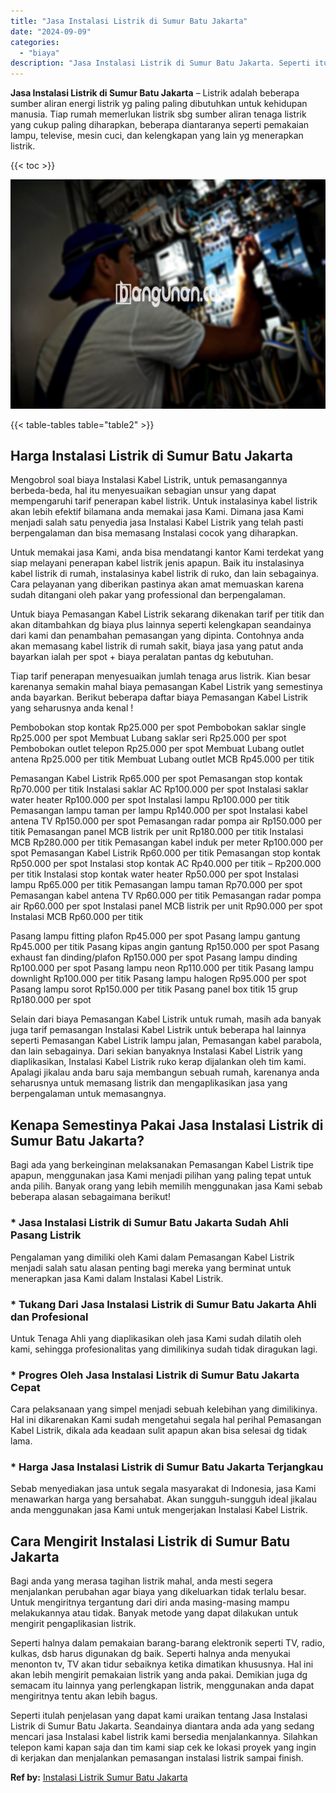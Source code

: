 ```yaml
---
title: "Jasa Instalasi Listrik di Sumur Batu Jakarta"
date: "2024-09-09"
categories: 
  - "biaya"
description: "Jasa Instalasi Listrik di Sumur Batu Jakarta. Seperti itulah penjelasan yang dapat kami uraikan tentang Jasa Instalasi Listrik di Sumur Batu Jakarta. Seandai..."
---
```


**Jasa Instalasi Listrik di Sumur Batu Jakarta** – Listrik adalah beberapa sumber aliran energi listrik yg paling paling dibutuhkan untuk kehidupan manusia. Tiap rumah memerlukan listrik sbg sumber aliran tenaga listrik yang cukup paling diharapkan, beberapa diantaranya seperti pemakaian lampu, televise, mesin cuci, dan kelengkapan yang lain yg menerapkan listrik.

{{< toc >}}

![Jasa Instalasi Listrik di Sumur Batu Jakarta](/images/instalasi-listrik-murah33.png)

{{< table-tables table="table2" >}}

## Harga Instalasi Listrik di Sumur Batu Jakarta

Mengobrol soal biaya Instalasi Kabel Listrik, untuk pemasangannya berbeda-beda, hal itu menyesuaikan sebagian unsur yang dapat mempengaruhi tarif penerapan kabel listrik. Untuk instalasinya kabel listrik akan lebih efektif bilamana anda memakai jasa Kami. Dimana jasa Kami menjadi salah satu penyedia jasa Instalasi Kabel Listrik yang telah pasti berpengalaman dan bisa memasang Instalasi cocok yang diharapkan.

Untuk memakai jasa Kami, anda bisa mendatangi kantor Kami terdekat yang siap melayani penerapan kabel listrik jenis apapun. Baik itu instalasinya kabel listrik di rumah, instalasinya kabel listrik di ruko, dan lain sebagainya. Cara pelayanan yang diberikan pastinya akan amat memuaskan karena sudah ditangani oleh pakar yang professional dan berpengalaman.

Untuk biaya Pemasangan Kabel Listrik sekarang dikenakan tarif per titik dan akan ditambahkan dg biaya plus lainnya seperti kelengkapan seandainya dari kami dan penambahan pemasangan yang dipinta. Contohnya anda akan memasang kabel listrik di rumah sakit, biaya jasa yang patut anda bayarkan ialah per spot + biaya peralatan pantas dg kebutuhan.

Tiap tarif penerapan menyesuaikan jumlah tenaga arus listrik. Kian besar karenanya semakin mahal biaya pemasangan Kabel Listrik yang semestinya anda bayarkan. Berikut beberapa daftar biaya Pemasangan Kabel Listrik yang seharusnya anda kenal !

Pembobokan stop kontak Rp25.000 per spot Pembobokan saklar single Rp25.000 per spot Membuat Lubang saklar seri Rp25.000 per spot Pembobokan outlet telepon Rp25.000 per spot Membuat Lubang outlet antena Rp25.000 per titik Membuat Lubang outlet MCB Rp45.000 per titik

Pemasangan Kabel Listrik Rp65.000 per spot Pemasangan stop kontak Rp70.000 per titik Instalasi saklar AC Rp100.000 per spot Instalasi saklar water heater Rp100.000 per spot Instalasi lampu Rp100.000 per titik Pemasangan lampu taman per lampu Rp140.000 per spot Instalasi kabel antena TV Rp150.000 per spot Pemasangan radar pompa air Rp150.000 per titik Pemasangan panel MCB listrik per unit Rp180.000 per titik Instalasi MCB Rp280.000 per titik Pemasangan kabel induk per meter Rp100.000 per spot Pemasangan Kabel Listrik Rp60.000 per titik Pemasangan stop kontak Rp50.000 per spot Instalasi stop kontak AC Rp40.000 per titik – Rp200.000 per titik Instalasi stop kontak water heater Rp50.000 per spot Instalasi lampu Rp65.000 per titik Pemasangan lampu taman Rp70.000 per spot Pemasangan kabel antena TV Rp60.000 per titik Pemasangan radar pompa air Rp60.000 per spot Instalasi panel MCB listrik per unit Rp90.000 per spot Instalasi MCB Rp60.000 per titik

Pasang lampu fitting plafon Rp45.000 per spot Pasang lampu gantung Rp45.000 per titik Pasang kipas angin gantung Rp150.000 per spot Pasang exhaust fan dinding/plafon Rp150.000 per spot Pasang lampu dinding Rp100.000 per spot Pasang lampu neon Rp110.000 per titik Pasang lampu downlight Rp100.000 per titik Pasang lampu halogen Rp95.000 per spot Pasang lampu sorot Rp150.000 per titik Pasang panel box titik 15 grup Rp180.000 per spot

Selain dari biaya Pemasangan Kabel Listrik untuk rumah, masih ada banyak juga tarif pemasangan Instalasi Kabel Listrik untuk beberapa hal lainnya seperti Pemasangan Kabel Listrik lampu jalan, Pemasangan kabel parabola, dan lain sebagainya. Dari sekian banyaknya Instalasi Kabel Listrik yang diaplikasikan, Instalasi Kabel Listrik ruko kerap dijalankan oleh tim kami. Apalagi jikalau anda baru saja membangun sebuah rumah, karenanya anda seharusnya untuk memasang listrik dan mengaplikasikan jasa yang berpengalaman untuk memasangnya.

## Kenapa Semestinya Pakai Jasa Instalasi Listrik di Sumur Batu Jakarta?

Bagi ada yang berkeinginan melaksanakan Pemasangan Kabel Listrik tipe apapun, menggunakan jasa Kami menjadi pilihan yang paling tepat untuk anda pilih. Banyak orang yang lebih memilih menggunakan jasa Kami sebab beberapa alasan sebagaimana berikut!

### \* Jasa Instalasi Listrik di Sumur Batu Jakarta Sudah Ahli Pasang Listrik

Pengalaman yang dimiliki oleh Kami dalam Pemasangan Kabel Listrik menjadi salah satu alasan penting bagi mereka yang berminat untuk menerapkan jasa Kami dalam Instalasi Kabel Listrik.

### \* Tukang Dari Jasa Instalasi Listrik di Sumur Batu Jakarta Ahli dan Profesional

Untuk Tenaga Ahli yang diaplikasikan oleh jasa Kami sudah dilatih oleh kami, sehingga profesionalitas yang dimilikinya sudah tidak diragukan lagi.

### \* Progres Oleh Jasa Instalasi Listrik di Sumur Batu Jakarta Cepat

Cara pelaksanaan yang simpel menjadi sebuah kelebihan yang dimilikinya. Hal ini dikarenakan Kami sudah mengetahui segala hal perihal Pemasangan Kabel Listrik, dikala ada keadaan sulit apapun akan bisa selesai dg tidak lama.

### \* Harga Jasa Instalasi Listrik di Sumur Batu Jakarta Terjangkau

Sebab menyediakan jasa untuk segala masyarakat di Indonesia, jasa Kami menawarkan harga yang bersahabat. Akan sungguh-sungguh ideal jikalau anda menggunakan jasa Kami untuk mengerjakan Instalasi Kabel Listrik.

## Cara Mengirit Instalasi Listrik di Sumur Batu Jakarta


Bagi anda yang merasa tagihan listrik mahal, anda mesti segera menjalankan perubahan agar biaya yang dikeluarkan tidak terlalu besar. Untuk mengiritnya tergantung dari diri anda masing-masing mampu melakukannya atau tidak. Banyak metode yang dapat dilakukan untuk mengirit pengaplikasian listrik.

Seperti halnya dalam pemakaian barang-barang elektronik seperti TV, radio, kulkas, dsb harus digunakan dg baik. Seperti halnya anda menyukai menonton tv, TV akan tidur sebaiknya ketika dimatikan khususnya. Hal ini akan lebih mengirit pemakaian listrik yang anda pakai. Demikian juga dg semacam itu lainnya yang perlengkapan listrik, menggunakan anda dapat mengiritnya tentu akan lebih bagus.

Seperti itulah penjelasan yang dapat kami uraikan tentang Jasa Instalasi Listrik di Sumur Batu Jakarta. Seandainya diantara anda ada yang sedang mencari jasa Instalasi kabel listrik kami bersedia menjalankannya. Silahkan telepon kami kapan saja dan tim kami siap cek ke lokasi proyek yang ingin di kerjakan dan menjalankan pemasangan instalasi listrik sampai finish.

**Ref by:** [Instalasi Listrik Sumur Batu Jakarta](https://id.wikipedia.org/wiki/Instalasi)
